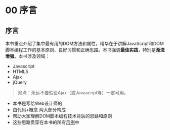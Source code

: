 # 00 序言

## 序言
本书重点介绍了集中最有用的DOM方法和属性，精华在于讲解JavaScript和DOM脚本编程工作的基本原则、良好习惯和正确思路。本书强调**最佳实践**，特别是**渐进增强**。本书涉及领域：
- Javascript
- HTML5
- Ajax
- jQuery

> 观点：永远不要假设Ajax（或Javascript等）一定可用。

- 本书是写给Web设计师的
- 由代码+概念 两大部分构成
- 帮助大家理解DOM脚本编程技术背后的思路和原则
- 这些思路贯穿在本书的所有[示例](http://www.ituring.com.cn/book/42)中